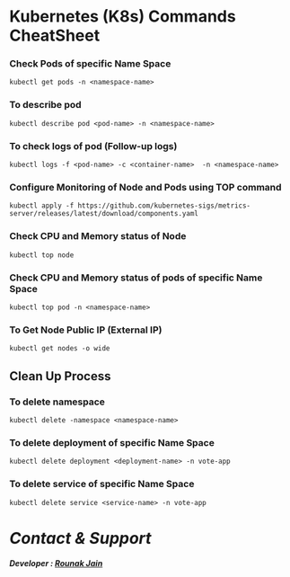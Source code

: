 # Kubernetes (K8s) Commands CheatSheet

### Check Pods of specific Name Space

`kubectl get pods -n <namespace-name>`

### To describe pod
`kubectl describe pod <pod-name> -n <namespace-name>`

### To check logs of pod (Follow-up logs)
`kubectl logs -f <pod-name> -c <container-name>  -n <namespace-name>`

### Configure Monitoring of Node and Pods using TOP command
`kubectl apply -f https://github.com/kubernetes-sigs/metrics-server/releases/latest/download/components.yaml`

### Check CPU and Memory status of Node

`kubectl top node`

### Check CPU and Memory status of pods of specific Name Space
`kubectl top pod -n <namespace-name>`

### To Get Node Public IP (External IP)
`kubectl get nodes -o wide`


## Clean Up Process
### To delete namespace
`kubectl delete -namespace <namespace-name>`

### To delete deployment of specific Name Space
`kubectl delete deployment <deployment-name> -n vote-app`
### To delete service of specific Name Space
`kubectl delete service <service-name> -n vote-app`



# _Contact & Support_
##### _Developer : [Rounak Jain](mailto:jainrounak1997@outlook.com)_